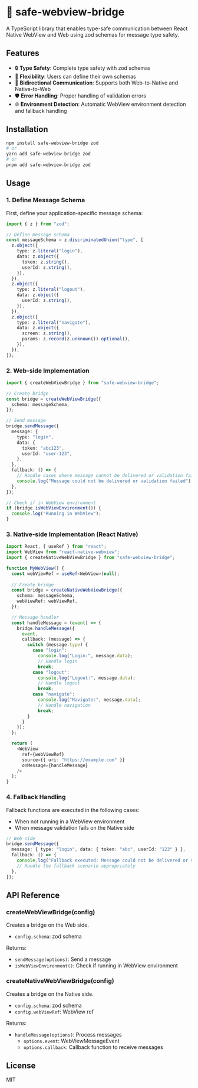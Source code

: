 # 🌉 safe-webview-bridge

A TypeScript library that enables type-safe communication between React Native WebView and Web using zod schemas for message type safety.

## Features

- 🔒 **Type Safety**: Complete type safety with zod schemas
- 🎯 **Flexibility**: Users can define their own schemas
- 🔄 **Bidirectional Communication**: Supports both Web-to-Native and Native-to-Web
- 🛡️ **Error Handling**: Proper handling of validation errors
- 🌐 **Environment Detection**: Automatic WebView environment detection and fallback handling

## Installation

```bash
npm install safe-webview-bridge zod
# or
yarn add safe-webview-bridge zod
# or
pnpm add safe-webview-bridge zod
```

## Usage

### 1. Define Message Schema

First, define your application-specific message schema:

```typescript
import { z } from "zod";

// Define message schema
const messageSchema = z.discriminatedUnion("type", [
  z.object({
    type: z.literal("login"),
    data: z.object({
      token: z.string(),
      userId: z.string(),
    }),
  }),
  z.object({
    type: z.literal("logout"),
    data: z.object({
      userId: z.string(),
    }),
  }),
  z.object({
    type: z.literal("navigate"),
    data: z.object({
      screen: z.string(),
      params: z.record(z.unknown()).optional(),
    }),
  }),
]);
```

### 2. Web-side Implementation

```typescript
import { createWebViewBridge } from "safe-webview-bridge";

// Create bridge
const bridge = createWebViewBridge({
  schema: messageSchema,
});

// Send message
bridge.sendMessage({
  message: {
    type: "login",
    data: {
      token: "abc123",
      userId: "user-123",
    },
  },
  fallback: () => {
    // Handle cases where message cannot be delivered or validation fails
    console.log("Message could not be delivered or validation failed");
  },
});

// Check if in WebView environment
if (bridge.isWebViewEnvironment()) {
  console.log("Running in WebView");
}
```

### 3. Native-side Implementation (React Native)

```typescript
import React, { useRef } from "react";
import WebView from "react-native-webview";
import { createNativeWebViewBridge } from "safe-webview-bridge";

function MyWebView() {
  const webViewRef = useRef<WebView>(null);
  
  // Create bridge
  const bridge = createNativeWebViewBridge({
    schema: messageSchema,
    webViewRef: webViewRef,
  });

  // Message handler
  const handleMessage = (event) => {
    bridge.handleMessage({
      event,
      callback: (message) => {
        switch (message.type) {
          case "login":
            console.log("Login:", message.data);
            // Handle login
            break;
          case "logout":
            console.log("Logout:", message.data);
            // Handle logout
            break;
          case "navigate":
            console.log("Navigate:", message.data);
            // Handle navigation
            break;
        }
      }
    });
  };

  return (
    <WebView
      ref={webViewRef}
      source={{ uri: "https://example.com" }}
      onMessage={handleMessage}
    />
  );
}
```

### 4. Fallback Handling

Fallback functions are executed in the following cases:
- When not running in a WebView environment
- When message validation fails on the Native side

```typescript
// Web-side
bridge.sendMessage({
  message: { type: "login", data: { token: "abc", userId: "123" } },
  fallback: () => {
    console.log("Fallback executed: Message could not be delivered or validation failed");
    // Handle the fallback scenario appropriately
  },
});
```


## API Reference

### createWebViewBridge(config)

Creates a bridge on the Web side.

- `config.schema`: zod schema

Returns:
- `sendMessage(options)`: Send a message
- `isWebViewEnvironment()`: Check if running in WebView environment

### createNativeWebViewBridge(config)

Creates a bridge on the Native side.

- `config.schema`: zod schema
- `config.webViewRef`: WebView ref

Returns:
- `handleMessage(options)`: Process messages
  - `options.event`: WebViewMessageEvent
  - `options.callback`: Callback function to receive messages

## License

MIT
